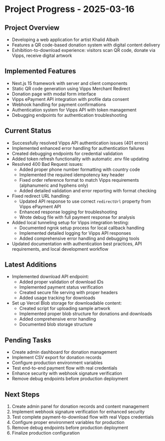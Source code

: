 # Project Progress - 2025-03-16

## Project Overview
- Developing a web application for artist Khalid Albaih
- Features a QR code-based donation system with digital content delivery
- Exhibition-to-download experience: visitors scan QR code, donate via Vipps, receive digital artwork

## Implemented Features
- Next.js 15 framework with server and client components
- Static QR code generation using Vipps Merchant Redirect
- Donation page with modal form interface
- Vipps ePayment API integration with profile data consent
- Webhook handling for payment confirmations
- Authentication system for Vipps API with token management
- Debugging endpoints for authentication troubleshooting

## Current Status
- Successfully resolved Vipps API authentication issues (401 errors)
- Implemented enhanced error handling for authentication failures
- Created debugging endpoints for credential validation
- Added token refresh functionality with automatic .env file updating
- Resolved 400 Bad Request issues:
  - Added proper phone number formatting with country code
  - Implemented the required idempotency key header
  - Fixed order reference format to match Vipps requirements (alphanumeric and hyphens only)
  - Added detailed validation and error reporting with format checking
- Fixed redirect URL handling:
  - Updated API response to use correct `redirectUrl` property from Vipps ePayment API
  - Enhanced response logging for troubleshooting
  - Wrote debug file with full payment response for analysis
- Added local tunneling setup for Vipps integration testing:
  - Documented ngrok setup process for local callback handling
  - Implemented detailed logging for Vipps API responses
  - Added comprehensive error handling and debugging tools
- Updated documentation with authentication best practices, API requirements, and local development workflow

## Latest Additions
- Implemented download API endpoint:
  - Added proper validation of download IDs
  - Implemented payment status verification
  - Created secure file serving with proper headers
  - Added usage tracking for downloads
- Set up Vercel Blob storage for downloadable content:
  - Created script for uploading sample artwork
  - Implemented proper blob structure for donations and downloads
  - Added comprehensive error handling
  - Documented blob storage structure

## Pending Tasks
- Create admin dashboard for donation management
- Implement CSV export for donation records
- Configure production environment variables
- Test end-to-end payment flow with real credentials
- Enhance security with webhook signature verification
- Remove debug endpoints before production deployment

## Next Steps
1. Create admin panel for donation records and content management
2. Implement webhook signature verification for enhanced security
3. Test complete payment-to-download flow with real Vipps credentials
4. Configure proper environment variables for production
5. Remove debug endpoints before production deployment
6. Finalize production configuration